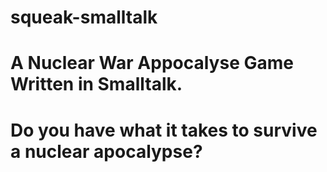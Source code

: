 # squeak-smalltalk
# A Nuclear War Appocalyse Game Written in Smalltalk.
# Do you have what it takes to survive a nuclear apocalypse?
